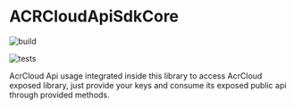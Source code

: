 # ACRCloudApiSdkCore

![build](https://github.com/musmanrafiq/ACRCloudApiSdkCore/workflows/build/badge.svg)

![tests](https://github.com/musmanrafiq/ACRCloudApiSdkCore/workflows/tests/badge.svg?branch=master)

AcrCloud Api usage integrated inside this library to access AcrCloud exposed library, just provide your keys and consume its exposed public api through provided methods.
